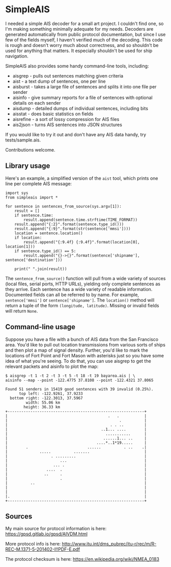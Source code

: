 
SimpleAIS
=========

I needed a simple AIS decoder for a small art project. I couldn't find one, so
I'm making something minimally adequate for my needs. Decoders are generated
automatically from public protocol documentation, but since I use few of
the fields myself, I haven't verified much of the decoding. This code is
rough and doesn't worry much about correctness, and so shouldn't be used for
anything that matters. It especially shouldn't be used for ship navigation.

SimpleAIS also provides some handy command-line tools, including:

* aisgrep - pulls out sentences matching given criteria
* aist - a text dump of sentences, one per line
* aisburst - takes a large file of sentences and splits it into one file per sender
* aisinfo - give summary reports for a file of sentences with optional details on each sender
* aisdump - detailed dumps of individual sentences, including bits
* aisstat - does basic statistics on fields
* aisrefine - a sort of lossy compression for AIS files
* ais2json - turns AIS sentences into JSON structures 

If you would like to try it out and don't have any AIS data handy, try
tests/sample.ais.

Contributions welcome.

## Library usage

Here's an example, a simplified version of the `aist` tool, which prints
one line per complete AIS message:


    import sys
    from simpleais import *

    for sentence in sentences_from_source(sys.argv[1]):
        result = []
        if sentence.time:
            result.append(sentence.time.strftime(TIME_FORMAT))
        result.append("{:2}".format(sentence.type_id()))
        result.append("{:9}".format(str(sentence['mmsi'])))
        location = sentence.location()
        if location:
            result.append("{:9.4f} {:9.4f}".format(location[0], location[1]))
        if sentence.type_id() == 5:
            result.append("{}->{}".format(sentence['shipname'], sentence['destination']))

        print(" ".join(result))


The `sentence_from_source()` function will pull from a wide variety of sources
(local files, serial ports, HTTP URLs), yielding only complete sentences as they
arrive. Each sentence has a wide variety of readable information. Documented
fields can all be referred to by name. For example, `sentence['mmsi']` or
`sentence['shipname']`. The `location()` method will return a tuple of the
form `(longitude, latitude)`. Missing or invalid fields will return `None`.


## Command-line usage

Suppose you have a file with a bunch of AIS data from the San Francisco
area. You'd like to pull out location transmissions from various sorts
of ships and then plot a map of signal density. Further, you'd like
to mark the locations of Fort Point and Fort Mason with asterisks
just so you have some idea of what you're seeing. To do that, you can
use aisgrep to get the relevant packets and aisinfo to plot the map:

    $ aisgrep -t 1 -t 2 -t 3 -t 5 -t 18 -t 19 bayarea.ais | \
    aisinfo --map --point -122.4775 37.8108 --point -122.4321 37.8065
    
    Found 51 senders in 15419 good sentences with 39 invalid (0.25%).
          top left: -122.9261, 37.9233
      bottom right: -122.3013, 37.5967
             width: 55.06 km
            height: 36.33 km
    +------------------------------------------------------------+
    |                                            .   .           |
    |                                                 .          |
    |                                             . . ..         |
    |                                         ..1... ....        |
    |                                           ...........      |
    |                                          ......1... ..     |
    |                                       ....*..1*19.....     |
    |        .                          ......          . ..    .|
    |              .....          .......                        |
    |                   . .........                              |
    |                       ...                                  |
    |                    ... .                                   |
    |                 ....  .                                    |
    |                ..     .                                    |
    |                       .                                    |
    |          ..                                                |
    |                                                            |
    |                                                            |
    |.                                                           |
    +------------------------------------------------------------+


## Sources

My main source for protocol information is here: https://gpsd.gitlab.io/gpsd/AIVDM.html

More protocol info is here: http://www.itu.int/dms_pubrec/itu-r/rec/m/R-REC-M.1371-5-201402-I!!PDF-E.pdf

The protocol checksum is here: https://en.wikipedia.org/wiki/NMEA_0183

